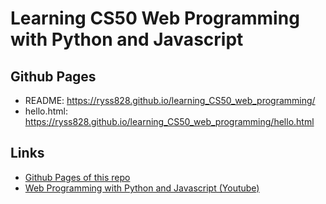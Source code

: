 # Learning CS50 Web Programming with Python and Javascript

## Github Pages

- README: https://ryss828.github.io/learning_CS50_web_programming/
- hello.html: https://ryss828.github.io/learning_CS50_web_programming/hello.html

## Links

- [Github Pages of this repo](https://ryss828.github.io/learning_CS50_web_programming/)
- [Web Programming with Python and Javascript (Youtube)](https://www.youtube.com/playlist?list=PLhQjrBD2T382hIW-IsOVuXP1uMzEvmcE5)
